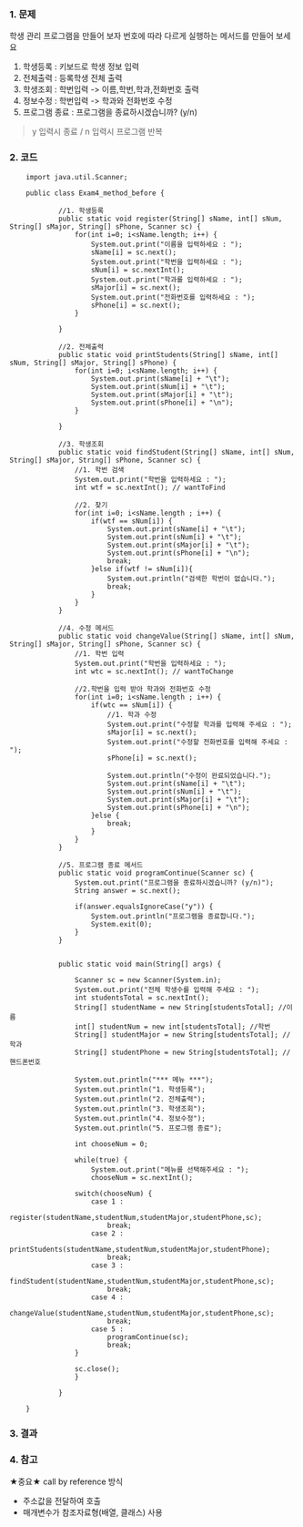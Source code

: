 ### 1. 문제
학생 관리 프로그램을 만들어 보자
번호에 따라 다르게 실행하는 메서드를 만들어 보세요
1. 학생등록 : 키보드로 학생 정보 입력
2. 전체출력 : 등록학생 전체 출력
3. 학생조회 : 학번입력 -> 이름,학번,학과,전화번호 출력
4. 정보수정 : 학번입력 -> 학과와 전화번호 수정
5. 프로그램 종료 : 프로그램을 종료하시겠습니까? (y/n)
> y 입력시 종료 / n 입력시 프로그램 반복

### 2. 코드

        import java.util.Scanner;

        public class Exam4_method_before {

                //1. 학생등록
                public static void register(String[] sName, int[] sNum, String[] sMajor, String[] sPhone, Scanner sc) {
                    for(int i=0; i<sName.length; i++) {
                        System.out.print("이름을 입력하세요 : ");
                        sName[i] = sc.next();
                        System.out.print("학번을 입력하세요 : ");
                        sNum[i] = sc.nextInt();
                        System.out.print("학과를 입력하세요 : ");
                        sMajor[i] = sc.next();
                        System.out.print("전화번호를 입력하세요 : ");
                        sPhone[i] = sc.next();
                    }

                }
                
                //2. 전체출력
                public static void printStudents(String[] sName, int[] sNum, String[] sMajor, String[] sPhone) {
                    for(int i=0; i<sName.length; i++) {
                        System.out.print(sName[i] + "\t");
                        System.out.print(sNum[i] + "\t");
                        System.out.print(sMajor[i] + "\t");
                        System.out.print(sPhone[i] + "\n");		
                    }
                    
                }
                
                //3. 학생조회
                public static void findStudent(String[] sName, int[] sNum, String[] sMajor, String[] sPhone, Scanner sc) {
                    //1. 학번 검색
                    System.out.print("학번을 입력하세요 : ");
                    int wtf = sc.nextInt(); // wantToFind
                    
                    //2. 찾기
                    for(int i=0; i<sName.length ; i++) {
                        if(wtf == sNum[i]) {
                            System.out.print(sName[i] + "\t");
                            System.out.print(sNum[i] + "\t");
                            System.out.print(sMajor[i] + "\t");
                            System.out.print(sPhone[i] + "\n");
                            break;
                        }else if(wtf != sNum[i]){
                            System.out.println("검색한 학번이 없습니다.");
                            break;
                        }
                    }		
                }

                //4. 수정 메서드
                public static void changeValue(String[] sName, int[] sNum, String[] sMajor, String[] sPhone, Scanner sc) {
                    //1. 학번 입력
                    System.out.print("학번을 입력하세요 : ");
                    int wtc = sc.nextInt(); // wantToChange
                    
                    //2.학번을 입력 받아 학과와 전화번호 수정
                    for(int i=0; i<sName.length ; i++) {
                        if(wtc == sNum[i]) {
                            //1. 학과 수정
                            System.out.print("수정할 학과를 입력해 주세요 : ");
                            sMajor[i] = sc.next();
                            System.out.print("수정할 전화번호를 입력해 주세요 : ");
                            sPhone[i] = sc.next();
                            
                            System.out.println("수정이 완료되었습니다.");
                            System.out.print(sName[i] + "\t");
                            System.out.print(sNum[i] + "\t");
                            System.out.print(sMajor[i] + "\t");
                            System.out.print(sPhone[i] + "\n");
                        }else {
                            break;
                        }
                    }	
                }
                
                //5. 프로그램 종료 메서드
                public static void programContinue(Scanner sc) {
                    System.out.print("프로그램을 종료하시겠습니까? (y/n)");
                    String answer = sc.next();
                    
                    if(answer.equalsIgnoreCase("y")) {
                        System.out.println("프로그램을 종료합니다.");
                        System.exit(0);
                    }
                }
                
                
                public static void main(String[] args) {

                    Scanner sc = new Scanner(System.in);
                    System.out.print("전체 학생수를 입력해 주세요 : ");
                    int studentsTotal = sc.nextInt();
                    String[] studentName = new String[studentsTotal]; //이름
                    int[] studentNum = new int[studentsTotal]; //학번
                    String[] studentMajor = new String[studentsTotal]; //학과
                    String[] studentPhone = new String[studentsTotal]; //핸드폰번호
                    
                    System.out.println("*** 메뉴 ***");
                    System.out.println("1. 학생등록");
                    System.out.println("2. 전체출력");
                    System.out.println("3. 학생조회");
                    System.out.println("4. 정보수정");
                    System.out.println("5. 프로그램 종료");
                    
                    int chooseNum = 0;
                    
                    while(true) {	
                        System.out.print("메뉴를 선택해주세요 : ");
                        chooseNum = sc.nextInt();
                    
                    switch(chooseNum) {
                        case 1 :
                            register(studentName,studentNum,studentMajor,studentPhone,sc);	
                            break;
                        case 2 :
                            printStudents(studentName,studentNum,studentMajor,studentPhone);
                            break;
                        case 3 :
                            findStudent(studentName,studentNum,studentMajor,studentPhone,sc);
                            break;
                        case 4 :
                            changeValue(studentName,studentNum,studentMajor,studentPhone,sc);
                            break;
                        case 5 :
                            programContinue(sc);
                            break;
                    }
                        
                    sc.close();
                    }
                
                }

        }


### 3. 결과

### 4. 참고

★중요★ call by reference 방식 
- 주소값을 전달하여 호출
- 매개변수가 참조자료형(배열, 클래스) 사용